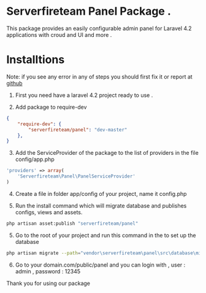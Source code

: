 Serverfireteam Panel Package .
=====

This package provides an easily configurable admin panel for Laravel 4.2 applications with croud and UI and more .

Installtions
====
Note: if you see any error in any of steps you should first fix it or report at [github](https://github.com/serverfireteam/panel/issues/new)


1. First you need have a laravel 4.2 project ready to use . 

2. Add package to require-dev 

```json
{
    "require-dev": {
        "serverfireteam/panel": "dev-master"
    },
}
```

3. Add the ServiceProvider of the package to the list of providers in the file config/app.php

```php
'providers' => array(
    'Serverfireteam\Panel\PanelServiceProvider'
)
```

4. Create a file in folder app/config of your project, name it config.php 

4. Run the install command which will migrate database and publishes configs, views and assets.  

```bash
php artisan asset:publish "serverfireteam/panel"
```

5. Go to the root of your project and run this command in the to set up the database

```bash
php artisan migrate --path="vendor\serverfireteam\panel\src\database\migrations"
```

6. Go to your domain.com/public/panel and you can login with , user : admin , password : 12345



Thank you for using our package 


